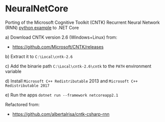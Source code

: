 # NeuralNetCore
Porting of the Microsoft Cognitive Toolkit (CNTK) Recurrent Neural Network (RNN) [python example](https://github.com/Microsoft/CNTK/blob/master/Examples/Text/CharacterLM/char_rnn.py) to .NET Core

a) Download CNTK version 2.6 (Windows+Linux) from:
- https://github.com/Microsoft/CNTK/releases

b) Extract it to `C:\Local\cntk-2.6`

c) Add the binarie path `C:\Local\cntk-2.6\cntk` to the `PATH` environment variable

d) Install `Microsoft C++ Redistributable` 2013 and `Microsoft C++ Redistributable 2017`

e) Run the apps `dotnet run --framework netcoreapp2.1`

Refactored from:
- https://github.com/albertalrisa/cntk-csharp-rnn
